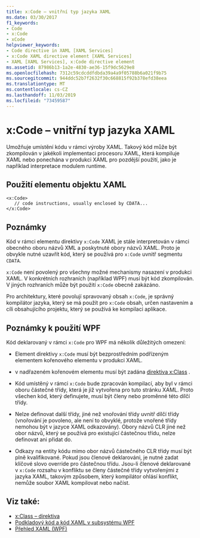 ```yaml
---
title: x:Code – vnitřní typ jazyka XAML
ms.date: 03/30/2017
f1_keywords:
- Code
- x:Code
- xCode
helpviewer_keywords:
- Code directive in XAML [XAML Services]
- x:Code XAML directive element [XAML Services]
- XAML [XAML Services], x:Code directive element
ms.assetid: 87986b13-1a2e-4830-ae36-15f9dc5629e8
ms.openlocfilehash: 7312c59cdcddfdbda39a4a9f05788b6a021f9b75
ms.sourcegitcommit: 944ddc52b7f2632f30c668815f92b378efd38eea
ms.translationtype: MT
ms.contentlocale: cs-CZ
ms.lasthandoff: 11/03/2019
ms.locfileid: "73459587"
---
```

# <a name="xcode-intrinsic-xaml-type"></a>x:Code – vnitřní typ jazyka XAML
Umožňuje umístění kódu v rámci výroby XAML. Takový kód může být zkompilován v jakékoli implementaci procesoru XAML, která kompiluje XAML nebo ponechána v produkci XAML pro pozdější použití, jako je například interpretace modulem runtime.  
  
## <a name="xaml-object-element-usage"></a>Použití elementu objektu XAML  
  
```xaml  
<x:Code>  
   // code instructions, usually enclosed by CDATA...  
</x:Code>  
```  
  
## <a name="remarks"></a>Poznámky  
 Kód v rámci elementu direktivy `x:Code` XAML je stále interpretován v rámci obecného oboru názvů XML a poskytnuté obory názvů XAML. Proto je obvykle nutné uzavřít kód, který se používá pro `x:Code` uvnitř segmentu `CDATA`.  
  
 `x:Code` není povolený pro všechny možné mechanismy nasazení v produkci XAML. V konkrétních rozhraních (například WPF) musí být kód zkompilován. V jiných rozhraních může být použití `x:Code` obecně zakázáno.  
  
 Pro architektury, které povolují spravovaný obsah `x:Code`, je správný kompilátor jazyka, který se má použít pro `x:Code` obsah, určen nastavením a cíli obsahujícího projektu, který se používá ke kompilaci aplikace.  
  
## <a name="wpf-usage-notes"></a>Poznámky k použití WPF  
 Kód deklarovaný v rámci `x:Code` pro WPF má několik důležitých omezení:  
  
- Element direktivy `x:Code` musí být bezprostředním podřízeným elementem kořenového elementu v produkci XAML.  
  
- v nadřazeném kořenovém elementu musí být zadána [direktiva x:Class](x-class-directive.md) .  
  
- Kód umístěný v rámci `x:Code` bude zpracován kompilací, aby byl v rámci oboru částečné třídy, která je již vytvořena pro tuto stránku XAML. Proto všechen kód, který definujete, musí být členy nebo proměnné této dílčí třídy.  
  
- Nelze definovat další třídy, jiné než vnořování třídy uvnitř dílčí třídy (vnořování je povoleno, ale není to obvyklé, protože vnořené třídy nemohou být v jazyce XAML odkazovány). Obory názvů CLR jiné než obor názvů, který se používá pro existující částečnou třídu, nelze definovat ani přidat do.  
  
- Odkazy na entity kódu mimo obor názvů částečného CLR třídy musí být plně kvalifikované. Pokud jsou členové deklarováni, je nutné zadat klíčové slovo override pro částečnou třídu. Jsou-li členové deklarované v `x:Code` rozsahu v konfliktu se členy částečné třídy vytvořenými z jazyka XAML, takovým způsobem, který kompilátor ohlásí konflikt, nemůže soubor XAML kompilovat nebo načíst.  
  
## <a name="see-also"></a>Viz také:

- [x:Class – direktiva](x-class-directive.md)
- [Podkladový kód a kód XAML v subsystému WPF](../wpf/advanced/code-behind-and-xaml-in-wpf.md)
- [Přehled XAML (WPF)](../../desktop-wpf/fundamentals/xaml.md)
